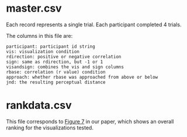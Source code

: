 
# master.csv

Each record represents a single trial. Each participant completed 4 trials.

The columns in this file are:

```
participant: participant id string
vis: visualization condition
rdirection: positive or negative correlation
sign: same as rdirection, but -1 or 1
visandsign: combines the vis and sign columns
rbase: correlation (r value) condition
approach: whether rbase was approached from above or below
jnd: the resulting perceptual distance
```

# rankdata.csv

This file corresponds to [Figure 7](docs/img/ranking.png) in our paper, which shows an overall ranking for the visualizations tested. 
